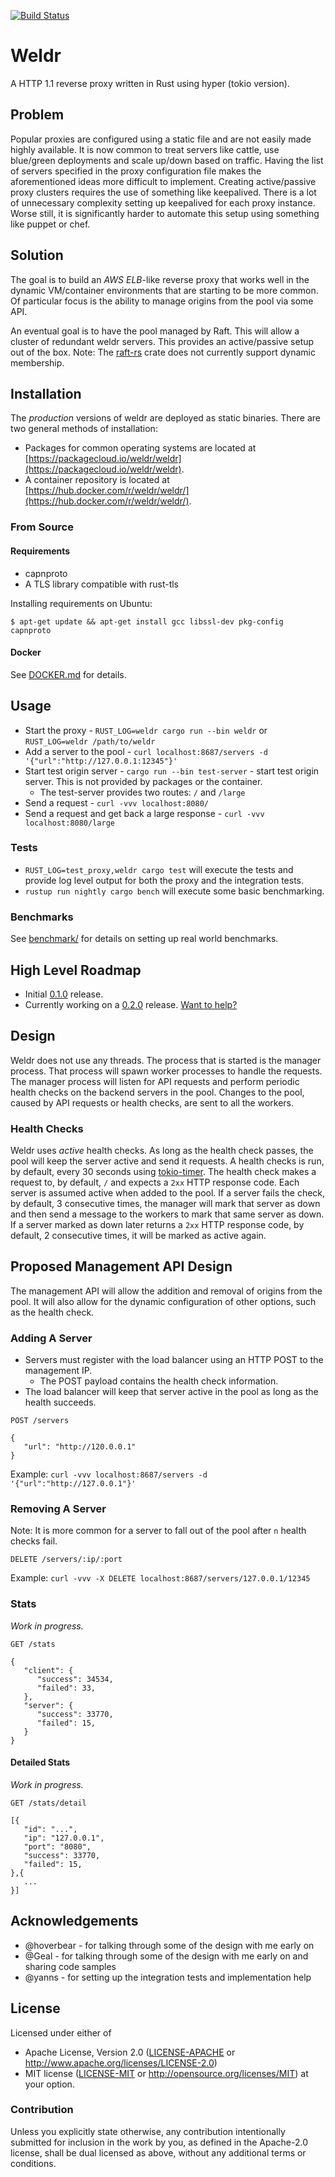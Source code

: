 [![Build Status](https://travis-ci.org/hjr3/weldr.svg?branch=master)](https://travis-ci.org/hjr3/weldr)

# Weldr

A HTTP 1.1 reverse proxy written in Rust using hyper (tokio version).

## Problem

Popular proxies are configured using a static file and are not easily made highly available. It is now common to treat servers like cattle, use blue/green deployments and scale up/down based on traffic. Having the list of servers specified in the proxy configuration file makes the aforementioned ideas more difficult to implement. Creating active/passive proxy clusters requires the use of something like keepalived. There is a lot of unnecessary complexity setting up keepalived for each proxy instance. Worse still, it is significantly harder to automate this setup using something like puppet or chef.

## Solution

The goal is to build an _AWS ELB_-like reverse proxy that works well in the dynamic VM/container environments that are starting to be more common. Of particular focus is the ability to manage origins from the pool via some API.

An eventual goal is to have the pool managed by Raft. This will allow a cluster of redundant weldr servers. This provides an active/passive setup out of the box. Note: The [raft-rs](https://github.com/hoverbear/raft-rs) crate does not currently support dynamic membership.

## Installation

The _production_ versions of weldr are deployed as static binaries. There are two general methods of installation:

   * Packages for common operating systems are located at [https://packagecloud.io/weldr/weldr](https://packagecloud.io/weldr/weldr).
   * A container repository is located at [https://hub.docker.com/r/weldr/weldr/](https://hub.docker.com/r/weldr/weldr/).

### From Source

#### Requirements

   * capnproto
   * A TLS library compatible with rust-tls

Installing requirements on Ubuntu:

```
$ apt-get update && apt-get install gcc libssl-dev pkg-config capnproto
```

#### Docker

See [DOCKER.md](./DOCKER.md) for details.

## Usage

   * Start the proxy - `RUST_LOG=weldr cargo run --bin weldr` or `RUST_LOG=weldr /path/to/weldr`
   * Add a server to the pool - `curl localhost:8687/servers -d '{"url":"http://127.0.0.1:12345"}'`
   * Start test origin server - `cargo run --bin test-server` - start test origin server. This is not provided by packages or the container.
      * The test-server provides two routes: `/` and `/large`
   * Send a request - `curl -vvv localhost:8080/`
   * Send a request and get back a large response - `curl -vvv localhost:8080/large`

### Tests

   * `RUST_LOG=test_proxy,weldr cargo test` will execute the tests and provide log level output for both the proxy and the integration tests.
   * `rustup run nightly cargo bench` will execute some basic benchmarking.

### Benchmarks

See [benchmark/](./benchmark) for details on setting up real world benchmarks.

## High Level Roadmap

   * Initial [0.1.0](https://github.com/hjr3/weldr/releases/tag/0.1.0) release.
   * Currently working on a [0.2.0](https://github.com/hjr3/weldr/milestone/2) release. [Want to help?](https://github.com/hjr3/weldr/issues?utf8=%E2%9C%93&q=is%3Aopen%20is%3Aissue%20label%3A%22help%20wanted%22%20)

## Design

Weldr does not use any threads. The process that is started is the manager process. That process will spawn worker processes to handle the requests. The manager process will listen for API requests and perform periodic health checks on the backend servers in the pool. Changes to the pool, caused by API requests or health checks, are sent to all the workers.

### Health Checks

Weldr uses _active_ health checks. As long as the health check passes, the pool will keep the server active and send it requests. A health checks is run, by default, every 30 seconds using [tokio-timer](https://crates.io/crates/tokio-timer). The health check makes a request to, by default, `/` and expects a `2xx` HTTP response code. Each server is assumed active when added to the pool. If a server fails the check, by default, 3 consecutive times, the manager will mark that server as down and then send a message to the workers to mark that same server as down. If a server marked as down later returns a `2xx` HTTP response code, by default, 2 consecutive times, it will be marked as active again.

## Proposed Management API Design

The management API will allow the addition and removal of origins from the pool. It will also allow for the dynamic configuration of other options, such as the health check.

### Adding A Server

   * Servers must register with the load balancer using an HTTP POST to the management IP.
      * The POST payload contains the health check information.
   * The load balancer will keep that server active in the pool as long as the health succeeds.

```
POST /servers

{
   "url": "http://120.0.0.1"
}
```

Example: `curl -vvv localhost:8687/servers -d '{"url":"http://127.0.0.1"}'`

### Removing A Server

Note: It is more common for a server to fall out of the pool after `n` health checks fail.

```
DELETE /servers/:ip/:port
```

Example: `curl -vvv -X DELETE localhost:8687/servers/127.0.0.1/12345`

### Stats

_Work in progress._

```
GET /stats
```

```
{
   "client": {
      "success": 34534,
      "failed": 33,
   },
   "server": {
      "success": 33770,
      "failed": 15,
   }
}
```

#### Detailed Stats

_Work in progress._

```
GET /stats/detail
```

```
[{
   "id": "...",
   "ip": "127.0.0.1",
   "port": "8080",
   "success": 33770,
   "failed": 15,
},{
   ...
}]
```

## Acknowledgements

   * @hoverbear - for talking through some of the design with me early on
   * @Geal - for talking through some of the design with me early on and sharing code samples
   * @yanns - for setting up the integration tests and implementation help

## License

Licensed under either of
 * Apache License, Version 2.0 ([LICENSE-APACHE](LICENSE-APACHE) or http://www.apache.org/licenses/LICENSE-2.0)
 * MIT license ([LICENSE-MIT](LICENSE-MIT) or http://opensource.org/licenses/MIT)
at your option.

### Contribution

Unless you explicitly state otherwise, any contribution intentionally submitted
for inclusion in the work by you, as defined in the Apache-2.0 license, shall be dual licensed as above, without any
additional terms or conditions.
